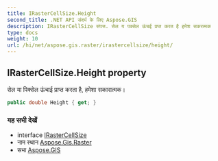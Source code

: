 ```yaml
---
title: IRasterCellSize.Height
second_title: .NET API संदर्भ के लिए Aspose.GIS
description: IRasterCellSize संपत्त. सेल य पक्सेल ऊंचई प्रप्त करत है हमेश सकरत्मक
type: docs
weight: 10
url: /hi/net/aspose.gis.raster/irastercellsize/height/
---
```

## IRasterCellSize.Height property

सेल या पिक्सेल ऊंचाई प्राप्त करता है, हमेशा सकारात्मक।

```csharp
public double Height { get; }
```

### यह सभी देखें

* interface [IRasterCellSize](../)
* नाम स्थान [Aspose.Gis.Raster](../../irastercellsize/)
* सभा [Aspose.GIS](../../../)


